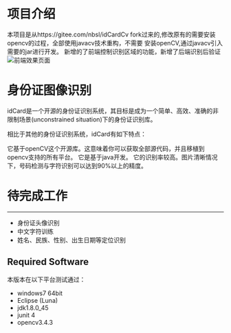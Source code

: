 # 项目介绍
本项目是从https://gitee.com/nbsl/idCardCv fork过来的,修改原有的需要安装opencv的过程，全部使用javacv技术重构，不需要
安装openCV,通过javacv引入需要的jar进行开发。
新增的了前端控制识别区域的功能，新增了后端识别后验证 
![前端效果页面](https://gitee.com/endlesshh/idCardCv/img/1.jpg)



# 身份证图像识别
idCard是一个开源的身份证识别系统，其目标是成为一个简单、高效、准确的非限制场景(unconstrained situation)下的身份证识别库。

相比于其他的身份证识别系统，idCard有如下特点：

它基于openCV这个开源库。这意味着你可以获取全部源代码，并且移植到opencv支持的所有平台。
它是基于java开发。
它的识别率较高。图片清晰情况下，号码检测与字符识别可以达到90%以上的精度。

# 待完成工作
------------
* 身份证头像识别
* 中文字符训练
* 姓名、民族、性别、出生日期等定位识别
 
 Required Software
------------
本版本在以下平台测试通过：
* windows7 64bit
* Eclipse (Luna)
* jdk1.8.0_45
* junit 4
* opencv3.4.3
 